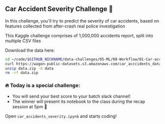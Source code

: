 ## Car Accident Severity Challenge 🚙

In this challenge, you'll try to predict the severity of car accidents, based on features collected from after-crash real police investigation

This Kaggle challenge comprises of 1,000,000 accidents report, split into multiple CSV files

Download the data here:

```bash
cd ~/code/$GITHUB_NICKNAME/data-challenges/05-ML/08-Workflow/01-Car-accidents-severity
curl https://wagon-public-datasets.s3.amazonaws.com/car_acccidents_datasets.zip > data.zip
unzip data.zip -d data
rm -rf data.zip
```

### 🔥 Today is a special challenge:
- You will send your best score to your batch slack channel!
- The winner will present its notebook to the class during the recap session at 5pm 💪

Open `car_accidents_severity.ipynb` and starts coding!
